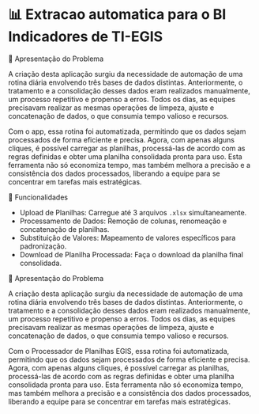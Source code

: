 # 📊 Extracao automatica para o BI Indicadores de TI-EGIS


🌟 Apresentação do Problema


A criação desta aplicação surgiu da necessidade de automação de uma rotina diária envolvendo três bases de dados distintas. Anteriormente, o tratamento e a consolidação desses dados eram realizados manualmente, um processo repetitivo e propenso a erros. Todos os dias, as equipes precisavam realizar as mesmas operações de limpeza, ajuste e concatenação de dados, o que consumia tempo valioso e recursos.

Com o app, essa rotina foi automatizada, permitindo que os dados sejam processados de forma eficiente e precisa. Agora, com apenas alguns cliques, é possível carregar as planilhas, processá-las de acordo com as regras definidas e obter uma planilha consolidada pronta para uso. Esta ferramenta não só economiza tempo, mas também melhora a precisão e a consistência dos dados processados, liberando a equipe para se concentrar em tarefas mais estratégicas.



🚀 Funcionalidades


- Upload de Planilhas: Carregue até 3 arquivos `.xlsx` simultaneamente.
- Processamento de Dados: Remoção de colunas, renomeação e concatenação de planilhas.
- Substituição de Valores: Mapeamento de valores específicos para padronização.
- Download de Planilha Processada: Faça o download da planilha final consolidada.

🌟 Apresentação do Problema


A criação desta aplicação surgiu da necessidade de automação de uma rotina diária envolvendo três bases de dados distintas. Anteriormente, o tratamento e a consolidação desses dados eram realizados manualmente, um processo repetitivo e propenso a erros. Todos os dias, as equipes precisavam realizar as mesmas operações de limpeza, ajuste e concatenação de dados, o que consumia tempo valioso e recursos.

Com o Processador de Planilhas EGIS, essa rotina foi automatizada, permitindo que os dados sejam processados de forma eficiente e precisa. Agora, com apenas alguns cliques, é possível carregar as planilhas, processá-las de acordo com as regras definidas e obter uma planilha consolidada pronta para uso. Esta ferramenta não só economiza tempo, mas também melhora a precisão e a consistência dos dados processados, liberando a equipe para se concentrar em tarefas mais estratégicas.
